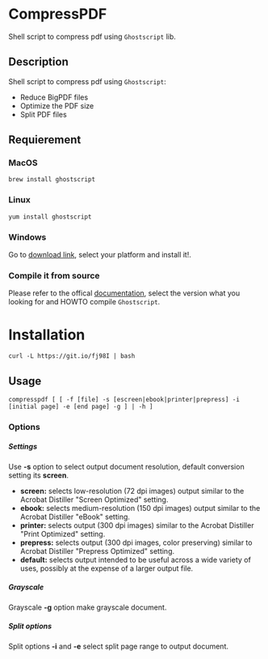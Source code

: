 # CompressPDF
Shell script to compress pdf using `Ghostscript` lib.

## Description
Shell script to compress pdf using `Ghostscript`:
 - Reduce BigPDF files
 - Optimize the PDF size
 - Split PDF files

## Requierement

### MacOS
```
brew install ghostscript
```
### Linux
```
yum install ghostscript
```
### Windows
Go to [download link](https://www.ghostscript.com/download/gsdnld.html), select your platform and install it!.

### Compile it from source

Please refer to the offical [documentation](https://www.ghostscript.com/documentation.html), select the version what you looking for and HOWTO compile `Ghostscript`.

# Installation
```console
curl -L https://git.io/fj98I | bash
```
## Usage

```
compresspdf [ [ -f [file] -s [escreen|ebook|printer|prepress] -i [initial page] -e [end page] -g ] | -h ]
```

### Options

##### Settings
Use **-s** option to select output document resolution, default conversion setting its **screen**.

- **screen:** selects low-resolution (72 dpi images) output similar to the Acrobat Distiller "Screen Optimized" setting.
- **ebook:** selects medium-resolution (150 dpi images) output similar to the Acrobat Distiller "eBook" setting.
- **printer:** selects output (300 dpi images) similar to the Acrobat Distiller "Print Optimized" setting.
- **prepress:** selects output (300 dpi images, color preserving) similar to Acrobat Distiller "Prepress Optimized" setting.
- **default:** selects output intended to be useful across a wide variety of uses, possibly at the expense of a larger output file.

##### Grayscale
Grayscale **-g** option make grayscale document.

##### Split options
Split options **-i** and **-e** select split page range to output document.
